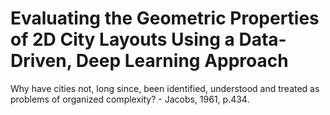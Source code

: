 # Evaluating the Geometric Properties of 2D City Layouts Using a Data-Driven, Deep Learning Approach
Why have cities not, long since, been identified, understood and treated as problems of organized complexity? - Jacobs, 1961, p.434.
